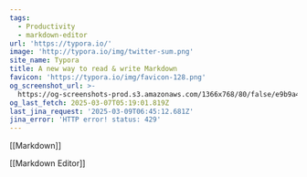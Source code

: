 ```yaml
---
tags:
  - Productivity
  - markdown-editor
url: 'https://typora.io/'
image: 'http://typora.io/img/twitter-sum.png'
site_name: Typora
title: A new way to read & write Markdown
favicon: 'https://typora.io/img/favicon-128.png'
og_screenshot_url: >-
  https://og-screenshots-prod.s3.amazonaws.com/1366x768/80/false/e9b9a44f17129aa00267729ee24f4f98c17fde723034b7a1076dd03d5032484b.jpeg
og_last_fetch: 2025-03-07T05:19:01.819Z
last_jina_request: '2025-03-09T06:45:12.681Z'
jina_error: 'HTTP error! status: 429'
---
```

[[Markdown]]

[[Markdown Editor]]
